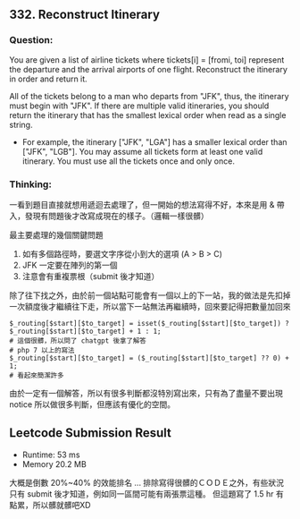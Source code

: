 ## 332. Reconstruct Itinerary
### Question:
You are given a list of airline tickets where tickets[i] = [fromi, toi] represent the departure and the arrival airports of one flight. Reconstruct the itinerary in order and return it.

All of the tickets belong to a man who departs from "JFK", thus, the itinerary must begin with "JFK". If there are multiple valid itineraries, you should return the itinerary that has the smallest lexical order when read as a single string.

* For example, the itinerary ["JFK", "LGA"] has a smaller lexical order than ["JFK", "LGB"].
You may assume all tickets form at least one valid itinerary. You must use all the tickets once and only once.



### Thinking:
一看到題目直接就想用遞迴去處理了，但一開始的想法寫得不好，本來是用 & 帶入，發現有問題後才改寫成現在的樣子。（邏輯一樣很髒）

最主要處理的幾個關鍵問題

1. 如有多個路徑時，要選文字序從小到大的選項 (A > B > C) 
2. JFK 一定要在陣列的第一個
3. 注意會有重複票根（submit 後才知道）

除了往下找之外，由於前一個站點可能會有一個以上的下一站，我的做法是先扣掉一次額度後才繼續往下走，所以當下一站無法再繼續時，回來要記得把數量加回來
```
$_routing[$start][$to_target] = isset($_routing[$start][$to_target]) ? $_routing[$start][$to_target] + 1 : 1;
# 這個很髒，所以問了 chatgpt 後拿了解答
# php 7 以上的寫法
$_routing[$start][$to_target] = ($_routing[$start][$to_target] ?? 0) + 1;
# 看起來簡潔許多
```

由於一定有一個解答，所以有很多判斷都沒特別寫出來，只有為了盡量不要出現 notice 所以做很多判斷，但應該有優化的空間。

## Leetcode Submission Result
* Runtime: 53 ms
* Memory 20.2 MB

大概是倒數 20%~40% 的效能排名 ...
排除寫得很髒的ＣＯＤＥ之外，有些狀況只有 submit 後才知道，例如同一區間可能有兩張票這種。
但這題寫了 1.5 hr 有點累，所以髒就髒吧XD
